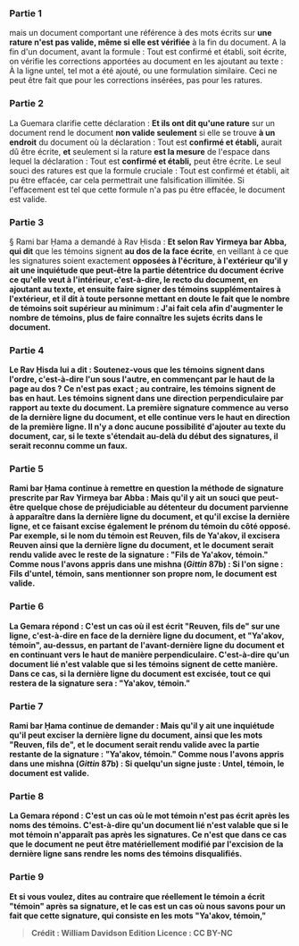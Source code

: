 
### Partie 1
mais un document comportant une référence à des mots écrits sur <b>une rature n'est pas valide, même si elle est vérifiée</b> à la fin du document. A la fin d'un document, avant la formule : Tout est confirmé et établi, soit écrite, on vérifie les corrections apportées au document en les ajoutant au texte : À la ligne untel, tel mot a été ajouté, ou une formulation similaire. Ceci ne peut être fait que pour les corrections insérées, pas pour les ratures.

### Partie 2
La Guemara clarifie cette déclaration : <b>Et ils ont dit qu'une rature</b> sur un document rend le document <b>non valide seulement</b> si elle se trouve <b>à un endroit</b> du document où la déclaration : Tout est <b>confirmé et établi,</b> aurait dû être écrite, <b>et</b> seulement si la rature <b>est la mesure</b> de l'espace dans lequel la déclaration : Tout est <b>confirmé et établi,</b> peut être écrite. Le seul souci des ratures est que la formule cruciale : Tout est confirmé et établi, ait pu être effacée, car cela permettrait une falsification illimitée. Si l'effacement est tel que cette formule n'a pas pu être effacée, le document est valide.

### Partie 3
§ Rami bar Ḥama a demandé à Rav Ḥisda : <b>Et selon Rav Yirmeya bar Abba, qui dit</b> que les témoins signent <b>au dos de la face écrite</b>, en veillant à ce que les signatures soient exactement <b>opposées à l'écriture, à l'extérieur qu'il y ait <b>une inquiétude</b> que <b>peut-être</b> la partie détentrice du document <b>écrive ce qu'elle veut à l'intérieur,</b> c'est-à-dire, le recto du document, en ajoutant au texte, <b>et</b> ensuite <b>faire signer des témoins supplémentaires à l'extérieur, et</b> il <b>dit</b> à toute personne mettant en doute le fait que le nombre de témoins soit supérieur au minimum : <b>J'ai fait</b> cela afin <b>d'augmenter</b> le nombre de <b>témoins,</b> plus de faire connaître les sujets écrits dans le document.

### Partie 4
Le Rav Ḥisda <b>lui a dit : Soutenez-vous</b> que les <b>témoins signent dans l'ordre,</b> c'est-à-dire l'un sous l'autre, en commençant par le haut de la page au dos ? Ce n'est pas exact ; au contraire, les <b>témoins signent de bas en haut.</b> Les témoins signent dans une direction perpendiculaire par rapport au texte du document. La première signature commence au verso de la dernière ligne du document, et elle continue vers le haut en direction de la première ligne. Il n'y a donc aucune possibilité d'ajouter au texte du document, car, si le texte s'étendait au-delà du début des signatures, il serait reconnu comme un faux.

### Partie 5
Rami bar Ḥama continue à remettre en question la méthode de signature prescrite par Rav Yirmeya bar Abba : <b>Mais qu'il y ait <b>un souci</b> que <b>peut-être quelque chose de préjudiciable</b> au détenteur du document <b>parvienne</b> à apparaître <b>dans la dernière ligne</b> du document, <b>et qu'il excise la dernière ligne, et</b> ce faisant <b>excise</b> également le prénom du témoin du côté opposé. Par exemple, si le nom du témoin est Reuven, fils de Ya'akov, il excisera <b>Reuven ainsi que</b> la dernière ligne du document, <b>et</b> le document <b>serait rendu valide avec</b> le reste de la signature : <b>"Fils de Ya'akov, témoin." Comme nous l'avons appris</b> dans une mishna (<i>Gittin</i> 87b) : Si l'on signe : <b>Fils d'untel, témoin,</b> sans mentionner son propre nom, le document est <b>valide.</b>

### Partie 6
La Gemara répond : C'est un cas <b>où il est écrit "Reuven, fils de" sur une ligne,</b> c'est-à-dire en face de la dernière ligne du document, <b>et "Ya'akov, témoin", au-dessus,</b> en partant de l'avant-dernière ligne du document et en continuant vers le haut de manière perpendiculaire. C'est-à-dire qu'un document lié n'est valable que si les témoins signent de cette manière. Dans ce cas, si la dernière ligne du document est excisée, tout ce qui restera de la signature sera : "Ya'akov, témoin."

### Partie 7
Rami bar Ḥama continue de demander : <b>Mais qu'il y ait</b> une inquiétude</b> qu'il <b>peut exciser</b> la dernière ligne du document, ainsi que les mots <b>"Reuven, fils de", et</b> le document <b>serait rendu valide avec</b> la partie restante de la signature : <b>"Ya'akov, témoin." Comme nous l'avons appris</b> dans une mishna (<i>Gittin</i> 87b) : Si quelqu'un signe juste : <b>Untel, témoin,</b> le document est <b>valide.</b>

### Partie 8
La Gemara répond : C'est un cas <b>où</b> le mot <b>témoin n'est pas écrit</b> après les noms des témoins. C'est-à-dire qu'un document lié n'est valable que si le mot témoin n'apparaît pas après les signatures. Ce n'est que dans ce cas que le document ne peut être matériellement modifié par l'excision de la dernière ligne sans rendre les noms des témoins disqualifiés.

### Partie 9
<b>Et si vous voulez, dites</b> au contraire <b>que réellement</b> le témoin <b>a écrit "témoin"</b> après sa signature, et le cas est un cas <b>où nous savons</b> pour un fait <b>que cette signature,</b> qui consiste en les mots "Ya'akov, témoin,"

>Crédit : William Davidson Edition
>Licence : CC BY-NC